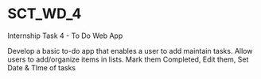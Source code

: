 # SCT_WD_4
Internship Task 4 - To Do Web App
<br>
<P>Develop a basic to-do app that enables a user to add maintain tasks. Allow users to add/organize items in lists. Mark them Completed, Edit them, Set Date & Tlme of tasks</P>
